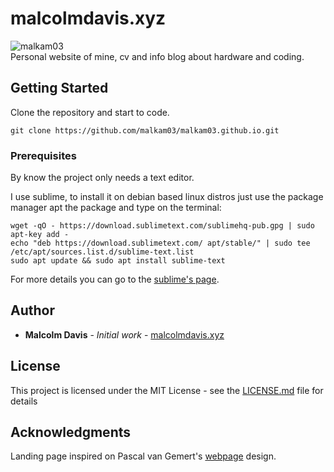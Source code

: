 
# malcolmdavis.xyz
![malkam03](images/malkam03.png)  
Personal website of mine, cv and info blog about hardware and coding.

## Getting Started

Clone the repository and start to code.
```
git clone https://github.com/malkam03/malkam03.github.io.git
```

### Prerequisites

By know the project only needs a text editor.

I use sublime, to install it on debian based linux distros just use the package manager apt the package and type on the terminal:
```
wget -qO - https://download.sublimetext.com/sublimehq-pub.gpg | sudo apt-key add -
echo "deb https://download.sublimetext.com/ apt/stable/" | sudo tee /etc/apt/sources.list.d/sublime-text.list
sudo apt update && sudo apt install sublime-text 
```
For more details you can go to the [sublime's page](https://www.sublimetext.com/docs/3/linux_repositories.html).


## Author

* **Malcolm Davis** - *Initial work* - [malcolmdavis.xyz](https://github.com/malkam03/malkam03.github.io)

## License

This project is licensed under the MIT License - see the [LICENSE.md](LICENSE.md) file for details

## Acknowledgments

Landing page inspired on Pascal van Gemert's [webpage](http://www.pascalvangemert.nl/) design.
